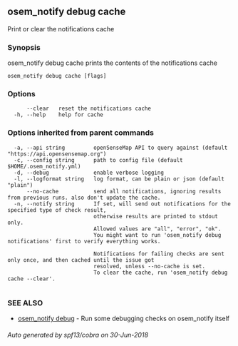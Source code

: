 ## osem_notify debug cache

Print or clear the notifications cache

### Synopsis

osem_notify debug cache prints the contents of the notifications cache

```
osem_notify debug cache [flags]
```

### Options

```
      --clear   reset the notifications cache
  -h, --help    help for cache
```

### Options inherited from parent commands

```
  -a, --api string         openSenseMap API to query against (default "https://api.opensensemap.org")
  -c, --config string      path to config file (default $HOME/.osem_notify.yml)
  -d, --debug              enable verbose logging
  -l, --logformat string   log format, can be plain or json (default "plain")
      --no-cache           send all notifications, ignoring results from previous runs. also don't update the cache.
  -n, --notify string      If set, will send out notifications for the specified type of check result,
                           otherwise results are printed to stdout only.
                           Allowed values are "all", "error", "ok".
                           You might want to run 'osem_notify debug notifications' first to verify everything works.
                           
                           Notifications for failing checks are sent only once, and then cached until the issue got
                           resolved, unless --no-cache is set.
                           To clear the cache, run 'osem_notify debug cache --clear'.
                           
```

### SEE ALSO

* [osem_notify debug](osem_notify_debug.md)	 - Run some debugging checks on osem_notify itself

###### Auto generated by spf13/cobra on 30-Jun-2018
